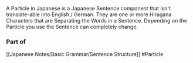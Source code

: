 A Particle in Japanese is a Japanese Sentence component that isn't translate-able into English / German. They are one or more Hiragana Characters that are Separating the Words in a Sentence. Depending on the Particle you use the Sentence can completely change.

### Part of
[[Japanese Notes/Basic Grammar/Sentence Structure]] #Particle